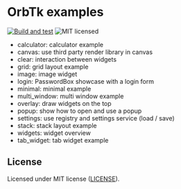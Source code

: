 # OrbTk examples

[![Build and test](https://github.com/redox-os/orbtk/workflows/build/badge.svg)](https://github.com/redox-os/orbtk/actions)
![MIT licensed](https://img.shields.io/badge/license-MIT-blue.svg)

* calculator: calculator example
* canvas: use third party render library in canvas
* clear: interaction between widgets
* grid: grid layout example
* image: image widget
* login: PasswordBox showcase with a login form
* minimal: minimal example
* multi_window: multi window example
* overlay: draw widgets on the top
* popup: show how to open and use a popup
* settings: use registry and settings service (load / save)
* stack: stack layout example
* widgets: widget overview
* tab_widget: tab widget example

## License

Licensed under MIT license ([LICENSE](../LICENSE)).
